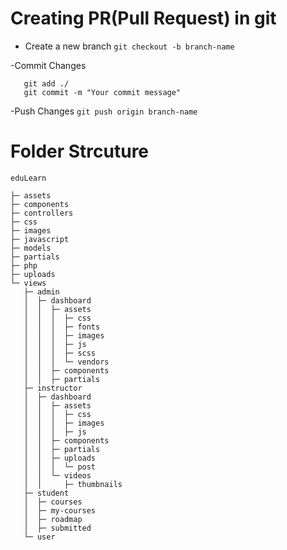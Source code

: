 # Creating PR(Pull Request) in git

- Create a new branch
  `git checkout -b branch-name`

-Commit Changes

```
   git add ./
   git commit -m "Your commit message"
```

-Push Changes
`git push origin branch-name`


# Folder Strcuture
```
eduLearn

├─ assets
├─ components
├─ controllers
├─ css
├─ images
├─ javascript
├─ models
├─ partials
├─ php
├─ uploads
└─ views
   ├─ admin
   │  ├─ dashboard
   │  │  ├─ assets
   │  │  │  ├─ css
   │  │  │  ├─ fonts
   │  │  │  ├─ images
   │  │  │  ├─ js
   │  │  │  ├─ scss
   │  │  │  └─ vendors
   │  │  ├─ components
   │  │  ├─ partials
   ├─ instructor
   │  ├─ dashboard
   │  │  ├─ assets
   │  │  │  ├─ css
   │  │  │  ├─ images
   │  │  │  ├─ js
   │  │  ├─ components
   │  │  ├─ partials
   │  │  ├─ uploads
   │  │  │  └─ post
   │  │  └─ videos
   │  │     ├─ thumbnails
   ├─ student
   │  ├─ courses
   │  ├─ my-courses
   │  ├─ roadmap
   │  ├─ submitted
   └─ user
```